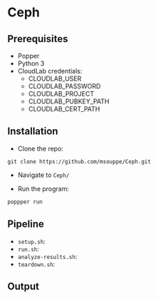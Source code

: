 # Ceph

## Prerequisites
* Popper  
* Python 3  
* CloudLab credentials:  
  * CLOUDLAB_USER
  * CLOUDLAB_PASSWORD
  * CLOUDLAB_PROJECT
  * CLOUDLAB_PUBKEY_PATH
  * CLOUDLAB_CERT_PATH

## Installation 
* Clone the repo:  
``` 
git clone https://github.com/msouppe/Ceph.git
```
  
* Navigate to `Ceph/`  
  
* Run the program:  
```bash
poppper run
```
  
## Pipeline  
* `setup.sh`:   
* `run.sh`:   
* `analyze-results.sh`:   
* `teardown.sh`:   

## Output
